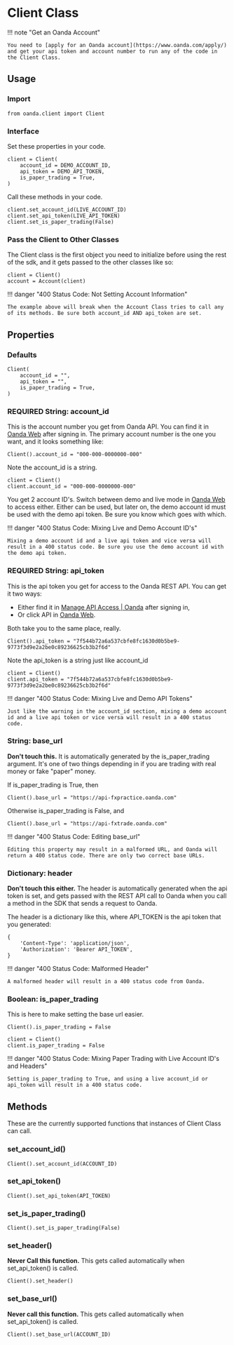 # Client Class

!!! note "Get an Oanda Account"

    You need to [apply for an Oanda account](https://www.oanda.com/apply/) and get your api token and account number to run any of the code in the Client Class.

## Usage
### Import
```
from oanda.client import Client
```

### Interface

Set these properties in your code.

```
client = Client(
    account_id = DEMO_ACCOUNT_ID, 
    api_token = DEMO_API_TOKEN,
    is_paper_trading = True,
)
```

Call these methods in your code.

```
client.set_account_id(LIVE_ACCOUNT_ID)
client.set_api_token(LIVE_API_TOKEN)
client.set_is_paper_trading(False)
```

### Pass the Client to Other Classes

The Client class is the first object you need to initialize before using the rest of the sdk, and it gets passed to the other classes like so:
```
client = Client()
account = Account(client)
```
!!! danger "400 Status Code: Not Setting Account Information"

    The example above will break when the Account Class tries to call any of its methods. Be sure both account_id AND api_token are set. 

## Properties

### Defaults
```
Client(
    account_id = "", 
    api_token = "",
    is_paper_trading = True,
)
```

### REQUIRED String: account_id

This is the account number you get from Oanda API. You can find it in [Oanda Web](https://trade.oanda.com) after signing in. The primary account number is the one you want, and it looks something like:
```
Client().account_id = "000-000-0000000-000"
```
Note the account_id is a string.
```
client = Client()
client.account_id = "000-000-0000000-000"
```
You get 2 account ID's. Switch between demo and live mode in [Oanda Web](https://trade.oanda.com) to access either. Either can be used, but later on, the demo account id must be used with the demo api token. Be sure you know which goes with which.

!!! danger "400 Status Code: Mixing Live and Demo Account ID's"

    Mixing a demo account id and a live api token and vice versa will result in a 400 status code. Be sure you use the demo account id with the demo api token.

### REQUIRED String: api_token

This is the api token you get for access to the Oanda REST API. You can get it two ways:

 - Either find it in [Manage API Access | Oanda](https://www.oanda.com/account/tpa/personal_token) after signing in,
 - Or click API in [Oanda Web](https://trade.oanda.com).

Both take you to the same place, really.

```
Client().api_token = "7f544b72a6a537cbfe8fc1630d0b5be9-9773f3d9e2a2be0c89236625cb3b2f6d"
```

Note the api_token is a string just like account_id

```
client = Client()
client.api_token = "7f544b72a6a537cbfe8fc1630d0b5be9-9773f3d9e2a2be0c89236625cb3b2f6d"
```

!!! danger "400 Status Code: Mixing Live and Demo API Tokens"

    Just like the warning in the account_id section, mixing a demo account id and a live api token or vice versa will result in a 400 status code.

### String: base_url

**Don't touch this.** It is automatically generated by the is_paper_trading argument. It's one of two things depending in if you are trading with real money or fake "paper" money.

If is_paper_trading is True, then
```
Client().base_url = "https://api-fxpractice.oanda.com"
```

Otherwise is_paper_trading is False, and
```
Client().base_url = "https://api-fxtrade.oanda.com"
```

!!! danger "400 Status Code: Editing base_url"

    Editing this property may result in a malformed URL, and Oanda will return a 400 status code. There are only two correct base URLs.

### Dictionary: header

**Don't touch this either.** The header is automatically generated when the api token is set, and gets passed with the REST API call to Oanda when you call a method in the SDK that sends a request to Oanda.

The header is a dictionary like this, where API_TOKEN is the api token that you generated: 
```
{
    'Content-Type': 'application/json',
    'Authorization': 'Bearer API_TOKEN',
}
```

!!! danger "400 Status Code: Malformed Header"

    A malformed header will result in a 400 status code from Oanda.

### Boolean: is_paper_trading

This is here to make setting the base url easier.

```
Client().is_paper_trading = False
```
```
client = Client()
client.is_paper_trading = False
```

!!! danger "400 Status Code: Mixing Paper Trading with Live Account ID's and Headers"

    Setting is_paper_trading to True, and using a live account_id or api_token will result in a 400 status code.

## Methods

These are the currently supported functions that instances of Client Class can 
call.

### set_account_id()
```
Client().set_account_id(ACCOUNT_ID)
```

### set_api_token()
```
Client().set_api_token(API_TOKEN)
```

### set_is_paper_trading()
```
Client().set_is_paper_trading(False)
```

### set_header()
**Never Call this function.** This gets called automatically when set_api_token() is called.
```
Client().set_header()
```

### set_base_url()
**Never call this function.** This gets called automatically when set_api_token()
is called.
```
Client().set_base_url(ACCOUNT_ID)
```